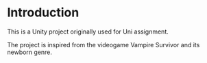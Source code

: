 # Introduction

This is a Unity project originally used for Uni assignment.

The project is inspired from the videogame Vampire Survivor and its newborn genre.

